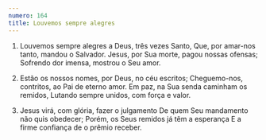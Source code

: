 ```yaml
---
numero: 164
title: Louvemos sempre alegres
---
```

1. Louvemos sempre alegres a Deus, três vezes Santo,
Que, por amar-nos tanto, mandou o Salvador.
Jesus, por Sua morte, pagou nossas ofensas;
Sofrendo dor imensa, mostrou o Seu amor.

2. Estão os nossos nomes, por Deus, no céu escritos;
Cheguemo-nos, contritos, ao Pai de eterno amor.
Em paz, na Sua senda caminham os remidos,
Lutando sempre unidos, com força e valor.

3. Jesus virá, com glória, fazer o julgamento
De quem Seu mandamento não quis obedecer;
Porém, os Seus remidos já têm a esperança
E a firme confiança de o prêmio receber.
